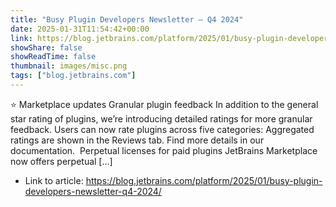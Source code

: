```yaml
---
title: "Busy Plugin Developers Newsletter – Q4 2024"
date: 2025-01-31T11:54:42+00:00
link: https://blog.jetbrains.com/platform/2025/01/busy-plugin-developers-newsletter-q4-2024/
showShare: false
showReadTime: false
thumbnail: images/misc.png
tags: ["blog.jetbrains.com"]
---
```

⭐️ Marketplace updates Granular plugin feedback In addition to the general star rating of plugins, we’re introducing detailed ratings for more granular feedback. Users can now rate plugins across five categories: Aggregated ratings are shown in the Reviews tab. Find more details in our documentation.  Perpetual licenses for paid plugins JetBrains Marketplace now offers perpetual […]

- Link to article: https://blog.jetbrains.com/platform/2025/01/busy-plugin-developers-newsletter-q4-2024/